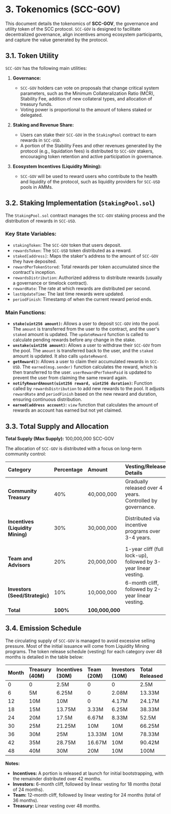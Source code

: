 # 3. Tokenomics (SCC-GOV)

This document details the tokenomics of **SCC-GOV**, the governance and utility token of the SCC protocol. `SCC-GOV` is designed to facilitate decentralized governance, align incentives among ecosystem participants, and capture the value generated by the protocol.

## 3.1. Token Utility

`SCC-GOV` has the following main utilities:

1.  **Governance:**
    *   `SCC-GOV` holders can vote on proposals that change critical system parameters, such as the Minimum Collateralization Ratio (MCR), Stability Fee, addition of new collateral types, and allocation of treasury funds.
    *   Voting power is proportional to the amount of tokens staked or delegated.

2.  **Staking and Revenue Share:**
    *   Users can stake their `SCC-GOV` in the `StakingPool` contract to earn rewards in `SCC-USD`.
    *   A portion of the Stability Fees and other revenues generated by the protocol (e.g., liquidation fees) is distributed to `SCC-GOV` stakers, encouraging token retention and active participation in governance.

3.  **Ecosystem Incentives (Liquidity Mining):**
    *   `SCC-GOV` will be used to reward users who contribute to the health and liquidity of the protocol, such as liquidity providers for `SCC-USD` pools in AMMs.

## 3.2. Staking Implementation (`StakingPool.sol`)

The `StakingPool.sol` contract manages the `SCC-GOV` staking process and the distribution of rewards in `SCC-USD`.

### Key State Variables:

*   `stakingToken`: The `SCC-GOV` token that users deposit.
*   `rewardsToken`: The `SCC-USD` token distributed as a reward.
*   `staked[address]`: Maps the staker's address to the amount of `SCC-GOV` they have deposited.
*   `rewardPerTokenStored`: Total rewards per token accumulated since the contract's inception.
*   `rewardsDistribution`: Authorized address to distribute rewards (usually a governance or timelock contract).
*   `rewardRate`: The rate at which rewards are distributed per second.
*   `lastUpdateTime`: The last time rewards were updated.
*   `periodFinish`: Timestamp of when the current reward period ends.

### Main Functions:

*   **`stake(uint256 amount)`:** Allows a user to deposit `SCC-GOV` into the pool. The `amount` is transferred from the user to the contract, and the user's `staked` amount is updated. The `updateReward` function is called to calculate pending rewards before any change in the stake.
*   **`unstake(uint256 amount)`:** Allows a user to withdraw their `SCC-GOV` from the pool. The `amount` is transferred back to the user, and the `staked` amount is updated. It also calls `updateReward`.
*   **`getReward()`:** Allows a user to claim their accumulated rewards in `SCC-USD`. The `earned(msg.sender)` function calculates the reward, which is then transferred to the user. `userRewardPerTokenPaid` is updated to prevent the user from claiming the same reward again.
*   **`notifyRewardAmount(uint256 reward, uint256 duration)`:** Function called by `rewardsDistribution` to add new rewards to the pool. It adjusts `rewardRate` and `periodFinish` based on the new reward and duration, ensuring continuous distribution.
*   **`earned(address account)`:** `view` function that calculates the amount of rewards an account has earned but not yet claimed.

## 3.3. Total Supply and Allocation

**Total Supply (Max Supply):** 100,000,000 SCC-GOV

The allocation of `SCC-GOV` is distributed with a focus on long-term community control:

| Category                  | Percentage | Amount          | Vesting/Release Details                                     | Purpose                                                   |
| :------------------------ | :--------- | :-------------- | :---------------------------------------------------------- | :-------------------------------------------------------- |
| **Community Treasury**    | 40%        | 40,000,000      | Gradually released over 4 years. Controlled by governance. | Fund future development, grants, partnerships.            |
| **Incentives (Liquidity Mining)** | 30%        | 30,000,000      | Distributed via incentive programs over 3-4 years.        | Bootstrap liquidity and initial protocol adoption.        |
| **Team and Advisors**     | 20%        | 20,000,000      | 1-year cliff (full lock-up), followed by 3-year linear vesting. | Long-term incentive for the core team.                    |
| **Investors (Seed/Strategic)** | 10%        | 10,000,000      | 6-month cliff, followed by 2-year linear vesting.         | Initial capital for development and audits.               |
| **Total**                 | **100%**   | **100,000,000** |                                                             |                                                           |

## 3.4. Emission Schedule

The circulating supply of `SCC-GOV` is managed to avoid excessive selling pressure. Most of the initial issuance will come from Liquidity Mining programs. The token release schedule (vesting) for each category over 48 months is detailed in the table below:

| Month | Treasury (40M) | Incentives (30M) | Team (20M) | Investors (10M) | Total Released | Circulating Supply |
| :-- | :--- | :--- | :--- | :--- | :--- | :--- |
| 0   | 0    | 2.5M | 0    | 0    | 2.5M | 2.5M |
| 6   | 5M   | 6.25M| 0    | 2.08M| 13.33M | 15.83M |
| 12  | 10M  | 10M  | 0    | 4.17M| 24.17M | 26.67M |
| 18  | 15M  | 13.75M| 3.33M| 6.25M| 38.33M | 40.83M |
| 24  | 20M  | 17.5M| 6.67M| 8.33M| 52.5M  | 55M |
| 30  | 25M  | 21.25M| 10M  | 10M  | 66.25M | 68.75M |
| 36  | 30M  | 25M  | 13.33M| 10M  | 78.33M | 80.83M |
| 42  | 35M  | 28.75M| 16.67M| 10M  | 90.42M | 92.92M |
| 48  | 40M  | 30M  | 20M  | 10M  | 100M   | 100M |

**Notes:**
*   **Incentives:** A portion is released at launch for initial bootstrapping, with the remainder distributed over 42 months.
*   **Investors:** 6-month cliff, followed by linear vesting for 18 months (total of 24 months).
*   **Team:** 12-month cliff, followed by linear vesting for 24 months (total of 36 months).
*   **Treasury:** Linear vesting over 48 months.